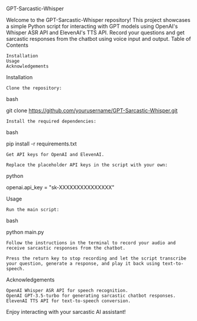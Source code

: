 GPT-Sarcastic-Whisper

Welcome to the GPT-Sarcastic-Whisper repository! This project showcases a simple Python script for interacting with GPT models using OpenAI's Whisper ASR API and ElevenAI's TTS API. Record your questions and get sarcastic responses from the chatbot using voice input and output.
Table of Contents

    Installation
    Usage
    Acknowledgements

Installation

    Clone the repository:

bash

git clone https://github.com/yourusername/GPT-Sarcastic-Whisper.git

    Install the required dependencies:

bash

pip install -r requirements.txt

    Get API keys for OpenAI and ElevenAI.

    Replace the placeholder API keys in the script with your own:

python

openai.api_key = "sk-XXXXXXXXXXXXXXX"

Usage

    Run the main script:

bash

python main.py

    Follow the instructions in the terminal to record your audio and receive sarcastic responses from the chatbot.

    Press the return key to stop recording and let the script transcribe your question, generate a response, and play it back using text-to-speech.

Acknowledgements

    OpenAI Whisper ASR API for speech recognition.
    OpenAI GPT-3.5-turbo for generating sarcastic chatbot responses.
    ElevenAI TTS API for text-to-speech conversion.

Enjoy interacting with your sarcastic AI assistant!
